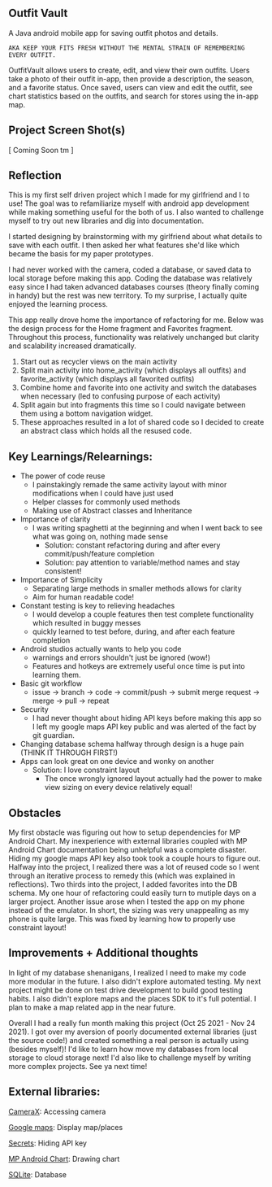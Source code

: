 ## Outfit Vault

A Java android mobile app for saving outfit photos and details. 

    AKA KEEP YOUR FITS FRESH WITHOUT THE MENTAL STRAIN OF REMEMBERING EVERY OUTFIT.

OutfitVault allows users to create, edit, and view their own outfits. Users take a photo of their outfit in-app, then provide a description, the season, and a favorite status. Once saved, users can view and edit the outfit, see chart statistics based on the outfits, and search for stores using the in-app map. 

## Project Screen Shot(s)

[ Coming Soon tm ]

## Reflection

This is my first self driven project which I made for my girlfriend and I to use! The goal was to refamiliarize myself with android app development while making something useful for the both of us. I also wanted to challenge myself to try out new libraries and dig into documentation.

I started designing by brainstorming with my girlfriend about what details to save with each outfit. I then asked her what features she'd like which became the basis for my paper prototypes. 

I had never worked with the camera, coded a database, or saved data to local storage before making this app. Coding the database was relatively easy since I had taken advanced databases courses (theory finally coming in handy) but the rest was new territory. To my surprise, I actually quite enjoyed the learning process. 

This app really drove home the importance of refactoring for me. Below was the design process for the Home fragment and Favorites fragment. Throughout this process, functionality was relatively unchanged but clarity and scalability increased dramatically. 

  1. Start out as recycler views on the main activity
  2. Split main activity into home_activity (which displays all outfits) and favorite_activity (which displays all favorited outfits)
  3. Combine home and favorite into one activity and switch the databases when necessary (led to confusing purpose of each activity)
  4. Split again but into fragments this time so I could navigate between them using a bottom navigation widget. 
  5. These approaches resulted in a lot of shared code so I decided to create an abstract class which holds all the resused code. 

## Key Learnings/Relearnings: 
  - The power of code reuse
      - I painstakingly remade the same activity layout with minor modifications when I could have just used <Include> 
      - Helper classes for commonly used methods
      - Making use of Abstract classes and Inheritance
  - Importance of clarity
      - I was writing spaghetti at the beginning and when I went back to see what was going on, nothing made sense
          - Solution: constant refactoring during and after every commit/push/feature completion
          - Solution: pay attention to variable/method names and stay consistent!
  - Importance of Simplicity
      - Separating large methods in smaller methods allows for clarity
      - Aim for human readable code!
  - Constant testing is key to relieving headaches
      - I would develop a couple features then test complete functionality which resulted in buggy messes
      - quickly learned to test before, during, and after each feature completion
  - Android studios actually wants to help you code
      - warnings and errors shouldn't just be ignored (wow!)
      - Features and hotkeys are extremely useful once time is put into learning them.
  - Basic git workflow
      - issue -> branch -> code -> commit/push -> submit merge request -> merge -> pull -> repeat 
  - Security
      - I had never thought about hiding API keys before making this app so I left my google maps API key public and was alerted of the fact by git guardian.
  - Changing database schema halfway through design is a huge pain (THINK IT THROUGH FIRST!)
  - Apps can look great on one device and wonky on another 
      - Solution: I love constraint layout
          - The once wrongly ignored layout actually had the power to make view sizing on every device relatively equal!

## Obstacles 

My first obstacle was figuring out how to setup dependencies for MP Android Chart. My inexperience with external libraries coupled with MP Android Chart documentation being unhelpful was a complete disaster. Hiding my google maps API key also took took a couple hours to figure out. Halfway into the project, I realized there was a lot of reused code so I went through an iterative process to remedy this (which was explained in reflections). Two thirds into the project, I added favorites into the DB schema. My one hour of refactoring could easily turn to mutiple days on a larger project. Another issue arose when I tested the app on my phone instead of the emulator. In short, the sizing was very unappealing as my phone is quite large. This was fixed by learning how to properly use constraint layout!
  
## Improvements + Additional thoughts 
 
In light of my database shenanigans, I realized I need to make my code more modular in the future. I also didn't explore automated testing. My next project might be done on test drive development to build good testing habits. I also didn't explore maps and the places SDK to it's full potential. I plan to make a map related app in the near future. 
  
Overall I had a really fun month making this project (Oct 25 2021 - Nov 24 2021). I got over my aversion of poorly documented external libraries (just the source code!) and created something a real person is actually using (besides myself)! I'd like to learn how move my databases from local storage to cloud storage next! I'd also like to challenge myself by writing more complex projects. See ya next time!
  
## External libraries:
  
[CameraX](https://developer.android.com/jetpack/androidx/releases/camera): Accessing camera
  
[Google maps](https://developers.google.com/maps/documentation): Display map/places
  
[Secrets](https://github.com/google/secrets-gradle-plugin):  Hiding API key
  
[MP Android Chart](https://github.com/PhilJay/MPAndroidChart): Drawing chart
  
[SQLite](https://www.sqlite.org/index.html): Database
